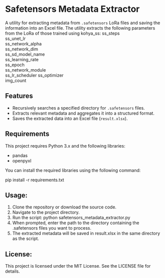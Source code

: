 # Safetensors Metadata Extractor

A utility for extracting metadata from `.safetensors` LoRa files and saving the information into an Excel file.
The utility extracts the following parameters from the LoRa of those trained using kohya_ss:
ss_steps	
ss_unet_lr	
ss_network_alpha	
ss_network_dim	
ss_sd_model_name	
ss_learning_rate	
ss_epoch	
ss_network_module	
ss_lr_scheduler	
ss_optimizer	
img_count

## Features

- Recursively searches a specified directory for `.safetensors` files.
- Extracts relevant metadata and aggregates it into a structured format.
- Saves the extracted data into an Excel file (`result.xlsx`).

## Requirements

This project requires Python 3.x and the following libraries:

- pandas
- openpyxl

You can install the required libraries using the following command:

pip install -r requirements.txt

## Usage:
1. Clone the repository or download the source code.
2. Navigate to the project directory.
3. Run the script:
  python safetensors_metadata_extractor.py
4. When prompted, enter the path to the directory containing the .safetensors files you want to process.
5. The extracted metadata will be saved in result.xlsx in the same directory as the script.

## License:
This project is licensed under the MIT License. See the LICENSE file for details.
